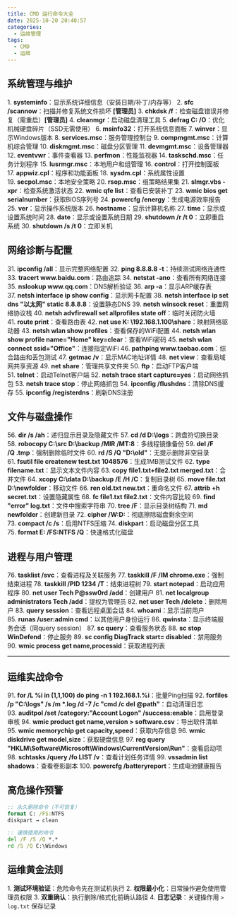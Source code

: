 ```yaml
---
title: CMD 运行命令大全
date: 2025-10-20 20:40:57
categories:
  - 运维管理
tags:
  - CMD
  - 运维
---
```


## 系统管理与维护

1. **systeminfo**：显示系统详细信息（安装日期/补丁/内存等）
2. **sfc /scannow**：扫描并修复系统文件损坏 **[管理员]**
3. **chkdsk /f**：检查磁盘错误并修复（需重启）**[管理员]**
4. **cleanmgr**：启动磁盘清理工具
5. **defrag C: /O**：优化机械硬盘碎片（SSD无需使用）
6. **msinfo32**：打开系统信息面板
7. **winver**：显示Windows版本
8. **services.msc**：服务管理控制台
9. **compmgmt.msc**：计算机综合管理
10. **diskmgmt.msc**：磁盘分区管理
11. **devmgmt.msc**：设备管理器
12. **eventvwr**：事件查看器
13. **perfmon**：性能监视器
14. **taskschd.msc**：任务计划程序
15. **lusrmgr.msc**：本地用户和组管理
16. **control**：打开控制面板
17. **appwiz.cpl**：程序和功能面板
18. **sysdm.cpl**：系统属性设置
19. **secpol.msc**：本地安全策略
20. **rsop.msc**：组策略结果集
21. **slmgr.vbs -xpr**：检查系统激活状态
22. **wmic qfe list**：查看已安装补丁
23. **wmic bios get serialnumber**：获取BIOS序列号
24. **powercfg /energy**：生成电源效率报告
25. **ver**：显示操作系统版本
26. **hostname**：显示计算机名称
27. **time**：显示或设置系统时间
28. **date**：显示或设置系统日期
29. **shutdown /r /t 0**：立即重启系统
30. **shutdown /s /t 0**：立即关机

## 网络诊断与配置

31. **ipconfig /all**：显示完整网络配置
32. **ping 8.8.8.8 -t**：持续测试网络连通性
33. **tracert www\.baidu.com**：路由追踪
34. **netstat -ano**：查看所有网络连接
35. **nslookup www\.qq.com**：DNS解析验证
36. **arp -a**：显示ARP缓存表
37. **netsh interface ip show config**：显示网卡配置
38. **netsh interface ip set dns "以太网" static 8.8.8.8**：设置静态DNS
39. **netsh winsock reset**：重置网络协议栈
40. **netsh advfirewall set allprofiles state off**：临时关闭防火墙
41. **route print**：查看路由表
42. **net use K: \192.168.1.100\share**：映射网络驱动器
43. **netsh wlan show profiles**：查看保存的WiFi配置
44. **netsh wlan show profile name="Home" key=clear**：查看WiFi密码
45. **netsh wlan connect ssid="Office"**：连接指定WiFi
46. **pathping www\.taobao.com**：综合路由和丢包测试
47. **getmac /v**：显示MAC地址详情
48. **net view**：查看局域网共享资源
49. **net share**：管理共享文件夹
50. **ftp**：启动FTP客户端
51. **telnet**：启动Telnet客户端
52. **netsh trace start capture=yes**：启动网络抓包
53. **netsh trace stop**：停止网络抓包
54. **ipconfig /flushdns**：清除DNS缓存
55. **ipconfig /registerdns**：刷新DNS注册

## 文件与磁盘操作

56. **dir /s /ah**：递归显示目录及隐藏文件
57. **cd /d D:\logs**：跨盘符切换目录
58. **robocopy C:\src D:\backup /MIR /MT:8**：多线程镜像备份
59. **del /F /Q .tmp**：强制删除临时文件
60. **rd /S /Q "D:\old"**：无提示删除非空目录
61. **fsutil file createnew test.txt 1048576**：生成1MB测试文件
62. **type filename.txt**：显示文本文件内容
63. **copy file1.txt+file2.txt merged.txt**：合并文件
64. **xcopy C:\data D:\backup /E /H /C**：复制目录树
65. **move file.txt D:\newfolder**：移动文件
66. **ren old.txt new.txt**：重命名文件
67. **attrib +h secret.txt**：设置隐藏属性
68. **fc file1.txt file2.txt**：文件内容比较
69. **find "error" log.txt**：文件中搜索字符串
70. **tree /F**：显示目录树结构
71. **md newfolder**：创建新目录
72. **cipher /W:D:**：彻底擦除磁盘剩余空间
73. **compact /c /s**：启用NTFS压缩
74. **diskpart**：启动磁盘分区工具
75. **format E: /FS:NTFS /Q**：快速格式化磁盘

## 进程与用户管理

76. **tasklist /svc**：查看进程及关联服务
77. **taskkill /F /IM chrome.exe**：强制结束进程
78. **taskkill /PID 1234 /T**：结束进程树
79. **start notepad**：启动应用程序
80. **net user Tech P\@ssw0rd /add**：创建用户
81. **net localgroup administrators Tech /add**：提权为管理员
82. **net user Tech /delete**：删除用户
83. **query session**：查看远程桌面会话
84. **whoami**：显示当前用户
85. **runas /user:admin cmd**：以其他用户身份运行
86. **qwinsta**：显示终端服务会话（同query session）
87. **sc query**：查看服务状态
88. **sc stop WinDefend**：停止服务
89. **sc config DiagTrack start= disabled**：禁用服务
90. **wmic process get name,processid**：获取进程列表

- - -

## 运维实战命令

91. **for /L %i in (1,1,100) do ping -n 1 192.168.1.%i**：批量Ping扫描
92. **forfiles /p "C:\logs" /s /m *.log /d -7 /c "cmd /c del @path"**：自动清理日志
93. **auditpol /set /category:"Account Logon" /success:enable**：启用登录审核
94. **wmic product get name,version > software.csv**：导出软件清单
95. **wmic memorychip get capacity,speed**：获取内存信息
96. **wmic diskdrive get model,size**：获取硬盘信息
97. **reg query "HKLM\Software\Microsoft\Windows\CurrentVersion\Run"**：查看启动项
98. **schtasks /query /fo LIST /v**：查看计划任务详情
99. **vssadmin list shadows**：查看卷影副本
100. **powercfg /batteryreport**：生成电池健康报告

## 高危操作预警

```bat
:: 永久删除命令（不可恢复）  
format C: /FS:NTFS  
diskpart → clean  

:: 谨慎使用的命令  
del /F /S /Q *.*  
rd /S /Q C:\Windows  
```

## 运维黄金法则

1. **测试环境验证**：危险命令先在测试机执行
2. **权限最小化**：日常操作避免使用管理员权限
3. **双重确认**：执行删除/格式化前确认路径
4. **日志记录**：关键操作用 `> log.txt` 保存记录
